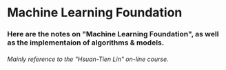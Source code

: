 # Machine Learning Foundation

### Here are the notes on "Machine Learning Foundation", as well as the implementaion of algorithms & models.

###### Mainly reference to the "Hsuan-Tien Lin" on-line course.
